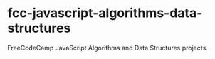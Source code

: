 # fcc-javascript-algorithms-data-structures
FreeCodeCamp JavaScript Algorithms and Data Structures projects.
